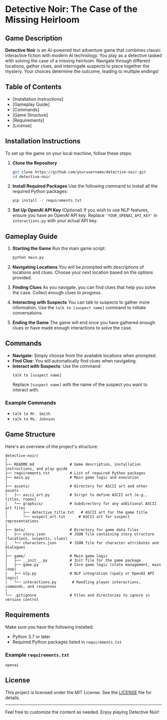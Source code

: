 # Detective Noir: The Case of the Missing Heirloom

## Game Description
**Detective Noir** is an AI-powered text adventure game that combines classic interactive fiction with modern AI technology. You play as a detective tasked with solving the case of a missing heirloom. Navigate through different locations, gather clues, and interrogate suspects to piece together the mystery. Your choices determine the outcome, leading to multiple endings!

## Table of Contents
- [Installation Instructions]
- [Gameplay Guide]
- [Commands]
- [Game Structure]
- [Requirements]
- [License]

## Installation Instructions
To set up the game on your local machine, follow these steps:

1. **Clone the Repository**
   ```bash
   git clone https://github.com/yourusername/detective-noir.git
   cd detective-noir
   ```

2. **Install Required Packages**
   Use the following command to install all the required Python packages:
   ```bash
   pip install -r requirements.txt
   ```

3. **Set Up OpenAI API Key** (Optional)
   If you wish to use NLP features, ensure you have an OpenAI API key. Replace `'YOUR_OPENAI_API_KEY'` in `interactions.py` with your actual API key.

## Gameplay Guide
1. **Starting the Game**
   Run the main game script:
   ```bash
   python main.py
   ```

2. **Navigating Locations**
   You will be prompted with descriptions of locations and clues. Choose your next location based on the options provided.

3. **Finding Clues**
   As you navigate, you can find clues that help you solve the case. Collect enough clues to progress.

4. **Interacting with Suspects**
   You can talk to suspects to gather more information. Use the `talk to [suspect name]` command to initiate conversations.

5. **Ending the Game**
   The game will end once you have gathered enough clues or have made enough interactions to solve the case.

## Commands
- **Navigate**: Simply choose from the available locations when prompted.
- **Find Clue**: You will automatically find clues when navigating.
- **Interact with Suspects**: Use the command:
  ```
  talk to [suspect name]
  ```
  Replace `[suspect name]` with the name of the suspect you want to interact with.

### Example Commands
- `talk to Mr. Smith`
- `talk to Ms. Johnson`

## Game Structure
Here's an overview of the project's structure:

```
detective-noir/
│
├── README.md                # Game description, installation instructions, and play guide
├── requirements.txt         # List of required Python packages
├── main.py                  # Main game logic and execution
│
├── assets/                  # Directory for ASCII art and other assets
│   ├── ascii_art.py         # Script to define ASCII art (e.g., titles, rooms)
│   └── graphics/            # Subdirectory for any additional ASCII art files
│       ├── detective_title.txt   # ASCII art for the game title
│       └── suspect_art.txt      # ASCII art for suspect representations
│
├── data/                    # Directory for game data files
│   ├── story.json           # JSON file containing story structure (locations, suspects, clues)
│   └── characters.json      # JSON file for character attributes and dialogues
│
├── game/                    # Main game logic
│   ├── __init__.py          # Init file for the game package
│   ├── game.py              # Core game logic (state management, main loop)
│   ├── nlp.py               # NLP integration (spaCy or OpenAI API logic)
│   └── interactions.py       # Handling player interactions, commands, and responses
│
└── .gitignore               # Files and directories to ignore in version control
```

## Requirements
Make sure you have the following installed:
- Python 3.7 or later
- Required Python packages listed in `requirements.txt`

### Example `requirements.txt`
```plaintext
openai
```

## License
This project is licensed under the MIT License. See the [LICENSE](LICENSE) file for details.

---

Feel free to customize the content as needed. Enjoy playing Detective Noir!